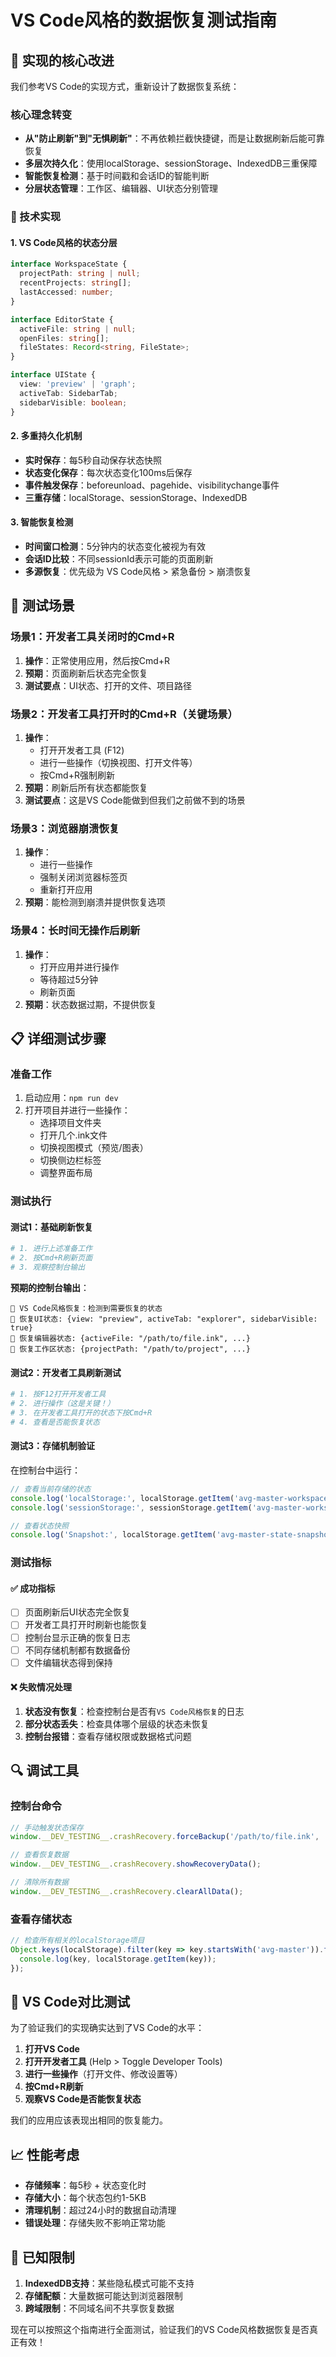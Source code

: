 # VS Code风格的数据恢复测试指南

## 🎯 实现的核心改进

我们参考VS Code的实现方式，重新设计了数据恢复系统：

### 核心理念转变
- **从"防止刷新"到"无惧刷新"**：不再依赖拦截快捷键，而是让数据刷新后能可靠恢复
- **多层次持久化**：使用localStorage、sessionStorage、IndexedDB三重保障
- **智能恢复检测**：基于时间戳和会话ID的智能判断
- **分层状态管理**：工作区、编辑器、UI状态分别管理

### 🔧 技术实现

#### 1. VS Code风格的状态分层
```typescript
interface WorkspaceState {
  projectPath: string | null;
  recentProjects: string[];
  lastAccessed: number;
}

interface EditorState {
  activeFile: string | null;
  openFiles: string[];
  fileStates: Record<string, FileState>;
}

interface UIState {
  view: 'preview' | 'graph';
  activeTab: SidebarTab;
  sidebarVisible: boolean;
}
```

#### 2. 多重持久化机制
- **实时保存**：每5秒自动保存状态快照
- **状态变化保存**：每次状态变化100ms后保存
- **事件触发保存**：beforeunload、pagehide、visibilitychange事件
- **三重存储**：localStorage、sessionStorage、IndexedDB

#### 3. 智能恢复检测
- **时间窗口检测**：5分钟内的状态变化被视为有效
- **会话ID比较**：不同sessionId表示可能的页面刷新
- **多源恢复**：优先级为 VS Code风格 > 紧急备份 > 崩溃恢复

## 🧪 测试场景

### 场景1：开发者工具关闭时的Cmd+R
1. **操作**：正常使用应用，然后按Cmd+R
2. **预期**：页面刷新后状态完全恢复
3. **测试要点**：UI状态、打开的文件、项目路径

### 场景2：开发者工具打开时的Cmd+R（关键场景）
1. **操作**：
   - 打开开发者工具 (F12)
   - 进行一些操作（切换视图、打开文件等）
   - 按Cmd+R强制刷新
2. **预期**：刷新后所有状态都能恢复
3. **测试要点**：这是VS Code能做到但我们之前做不到的场景

### 场景3：浏览器崩溃恢复
1. **操作**：
   - 进行一些操作
   - 强制关闭浏览器标签页
   - 重新打开应用
2. **预期**：能检测到崩溃并提供恢复选项

### 场景4：长时间无操作后刷新
1. **操作**：
   - 打开应用并进行操作
   - 等待超过5分钟
   - 刷新页面
2. **预期**：状态数据过期，不提供恢复

## 📋 详细测试步骤

### 准备工作
1. 启动应用：`npm run dev`
2. 打开项目并进行一些操作：
   - 选择项目文件夹
   - 打开几个.ink文件
   - 切换视图模式（预览/图表）
   - 切换侧边栏标签
   - 调整界面布局

### 测试执行

#### 测试1：基础刷新恢复
```bash
# 1. 进行上述准备工作
# 2. 按Cmd+R刷新页面
# 3. 观察控制台输出
```

**预期的控制台输出**：
```
🔄 VS Code风格恢复：检测到需要恢复的状态
🎨 恢复UI状态: {view: "preview", activeTab: "explorer", sidebarVisible: true}
📝 恢复编辑器状态: {activeFile: "/path/to/file.ink", ...}
📁 恢复工作区状态: {projectPath: "/path/to/project", ...}
```

#### 测试2：开发者工具刷新测试
```bash
# 1. 按F12打开开发者工具
# 2. 进行操作（这是关键！）
# 3. 在开发者工具打开的状态下按Cmd+R
# 4. 查看是否能恢复状态
```

#### 测试3：存储机制验证
在控制台中运行：
```javascript
// 查看当前存储的状态
console.log('localStorage:', localStorage.getItem('avg-master-workspace-state'));
console.log('sessionStorage:', sessionStorage.getItem('avg-master-workspace-state'));

// 查看状态快照
console.log('Snapshot:', localStorage.getItem('avg-master-state-snapshot'));
```

### 测试指标

#### ✅ 成功指标
- [ ] 页面刷新后UI状态完全恢复
- [ ] 开发者工具打开时刷新也能恢复
- [ ] 控制台显示正确的恢复日志
- [ ] 不同存储机制都有数据备份
- [ ] 文件编辑状态得到保持

#### ❌ 失败情况处理
1. **状态没有恢复**：检查控制台是否有`VS Code风格恢复`的日志
2. **部分状态丢失**：检查具体哪个层级的状态未恢复
3. **控制台报错**：查看存储权限或数据格式问题

## 🔍 调试工具

### 控制台命令
```javascript
// 手动触发状态保存
window.__DEV_TESTING__.crashRecovery.forceBackup('/path/to/file.ink', 'content');

// 查看恢复数据
window.__DEV_TESTING__.crashRecovery.showRecoveryData();

// 清除所有数据
window.__DEV_TESTING__.crashRecovery.clearAllData();
```

### 查看存储状态
```javascript
// 检查所有相关的localStorage项目
Object.keys(localStorage).filter(key => key.startsWith('avg-master')).forEach(key => {
  console.log(key, localStorage.getItem(key));
});
```

## 🎯 VS Code对比测试

为了验证我们的实现确实达到了VS Code的水平：

1. **打开VS Code**
2. **打开开发者工具** (Help > Toggle Developer Tools)
3. **进行一些操作**（打开文件、修改设置等）
4. **按Cmd+R刷新**
5. **观察VS Code是否能恢复状态**

我们的应用应该表现出相同的恢复能力。

## 📈 性能考虑

- **存储频率**：每5秒 + 状态变化时
- **存储大小**：每个状态包约1-5KB
- **清理机制**：超过24小时的数据自动清理
- **错误处理**：存储失败不影响正常功能

## 🚨 已知限制

1. **IndexedDB支持**：某些隐私模式可能不支持
2. **存储配额**：大量数据可能达到浏览器限制
3. **跨域限制**：不同域名间不共享恢复数据

现在可以按照这个指南进行全面测试，验证我们的VS Code风格数据恢复是否真正有效！